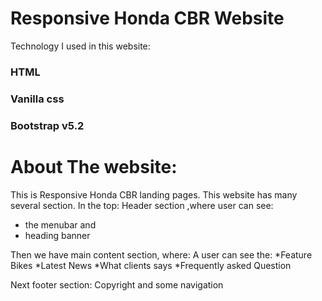 
# Responsive Honda CBR Website

Technology I used in this website:
### HTML
### Vanilla css
### Bootstrap v5.2

# About The website:
This is Responsive Honda CBR landing pages. This website has many several section.
In the top: Header section ,where user can see:
* the menubar and 
* heading banner


Then we have main content section, where: A user can see the:
*Feature Bikes
*Latest News
*What clients says
*Frequently asked Question

Next footer section:
Copyright and some navigation

